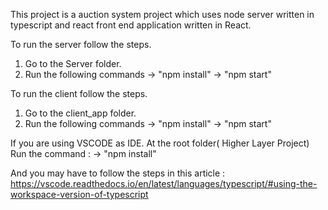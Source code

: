 This project is a auction system project which uses node server written in typescript and react front end application written in React.

To run the server follow the steps.
1. Go to the Server folder.
2. Run the following commands
    ->  "npm install"
    ->  "npm start"


To run the client follow the steps.
1. Go to the client_app folder.
2. Run the following commands
    ->  "npm install"
    ->  "npm start"



If you are using VSCODE as IDE.
At the root folder( Higher Layer Project)
Run the command : 
    -> "npm install"

And you may have to follow the steps in this article :
https://vscode.readthedocs.io/en/latest/languages/typescript/#using-the-workspace-version-of-typescript